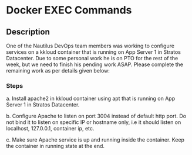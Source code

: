 # Docker EXEC Commands

## Description

One of the Nautilus DevOps team members was working to configure services on a kkloud container that is running on App Server 1 in Stratos Datacenter. Due to some personal work he is on PTO for the rest of the week, but we need to finish his pending work ASAP. Please complete the remaining work as per details given below:

### Steps

a. Install apache2 in kkloud container using apt that is running on App Server 1 in Stratos Datacenter.

b. Configure Apache to listen on port 3004 instead of default http port. Do not bind it to listen on specific IP or hostname only, i.e it should listen on localhost, 127.0.0.1, container ip, etc.


c. Make sure Apache service is up and running inside the container. Keep the container in running state at the end.

